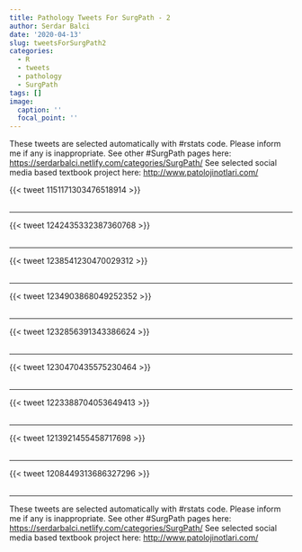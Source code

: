 ```yaml
---
title: Pathology Tweets For SurgPath - 2
author: Serdar Balci
date: '2020-04-13'
slug: tweetsForSurgPath2
categories:
  - R
  - tweets
  - pathology
  - SurgPath
tags: []
image:
  caption: ''
  focal_point: ''
---
```



These tweets are selected automatically with #rstats code. Please inform me if any is inappropriate.
See other #SurgPath pages here: https://serdarbalci.netlify.com/categories/SurgPath/ 
See selected social media based textbook project here: http://www.patolojinotlari.com/

{{< tweet 1151171303476518914 >}}
<br>
<br>
<hr>
{{< tweet 1242435332387360768 >}}
<br>
<br>
<hr>
{{< tweet 1238541230470029312 >}}
<br>
<br>
<hr>
{{< tweet 1234903868049252352 >}}
<br>
<br>
<hr>
{{< tweet 1232856391343386624 >}}
<br>
<br>
<hr>
{{< tweet 1230470435575230464 >}}
<br>
<br>
<hr>
{{< tweet 1223388704053649413 >}}
<br>
<br>
<hr>
{{< tweet 1213921455458717698 >}}
<br>
<br>
<hr>
{{< tweet 1208449313686327296 >}}
<br>
<br>
<hr>


These tweets are selected automatically with #rstats code. Please inform me if any is inappropriate.
See other #SurgPath pages here: https://serdarbalci.netlify.com/categories/SurgPath/ 
See selected social media based textbook project here: http://www.patolojinotlari.com/
